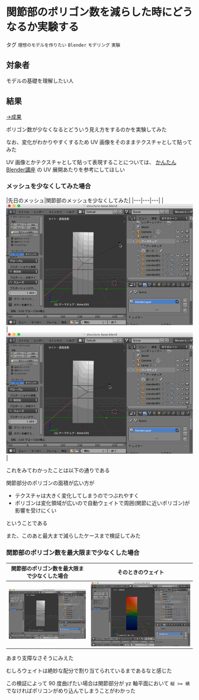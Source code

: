 # 関節部のポリゴン数を減らした時にどうなるか実験する

タグ `理想のモデルを作りたい` `Blender` `モデリング` `実験`

## 対象者

モデルの基礎を理解したい人

## 結果

[→成果](https://github.com/shimomuh/model-base/commit/47fab2c9a50a566441e37d14577b1aa4d5e51eec)

ポリゴン数が少なくなるとどういう見え方をするのかを実験してみた

 

なお、変化がわかりやすくするため UV 画像をそのままテクスチャとして貼ってみた

UV 画像とかテクスチャとして貼って表現することについては、 [かんたんBlender講座](http://krlab.info.kochi-tech.ac.jp/kurihara/lecture/cg/BlenderWeb_Hayashi/html/materialAndTexture.html) の UV 展開あたりを参考にしてほしい

### メッシュを少なくしてみた場合

|先日のメッシュ|関節部のメッシュを少なくしてみた|
|---|---|---|
|![](https://raw.githubusercontent.com/shimomuh/model-base/master/structure-base/standard01.gif)|![](https://raw.githubusercontent.com/shimomuh/model-base/master/structure-base/standard02.gif)|

 

これをみてわかったことは以下の通りである

関節部分のポリゴンの面積が広い方が

* テクスチャは大きく変化してしまうのでつぶれやすく
* ポリゴンは変化領域が広いので自動ウェイトで周囲(関節に近いポリゴン)が影響を受けにくい

ということである

また、このあと最大まで減らしたケースまで検証してみた

### 関節部のポリゴン数を最大限まで少なくした場合

|関節部のポリゴン数を最大限まで少なくした場合|そのときのウェイト|
|---|---|
|![](https://raw.githubusercontent.com/shimomuh/model-base/master/structure-base/standard05.gif)|![](https://raw.githubusercontent.com/shimomuh/model-base/master/structure-base/standard05-weight.png)|

 

あまり支障なさそうにみえた

むしろウェイトは絶妙な配分で割り当てられているまであるなと感じた

 

この検証によって 90 度曲げたい場合は関節部分が yz 軸平面において `縦 >= 横` でなければポリコンがめり込んでしまうことがわかった
